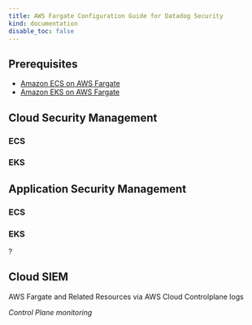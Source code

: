```yaml
---
title: AWS Fargate Configuration Guide for Datadog Security
kind: documentation
disable_toc: false
---
```


## Prerequisites

- [Amazon ECS on AWS Fargate][4]
- [Amazon EKS on AWS Fargate][5]


## Cloud Security Management

### ECS

### EKS

## Application Security Management

### ECS

### EKS

?

## Cloud SIEM

AWS Fargate and Related Resources via AWS Cloud Controlplane logs

*Control Plane monitoring*

[4]: /integrations/ecs_fargate/
[5]: /integrations/eks_fargate/